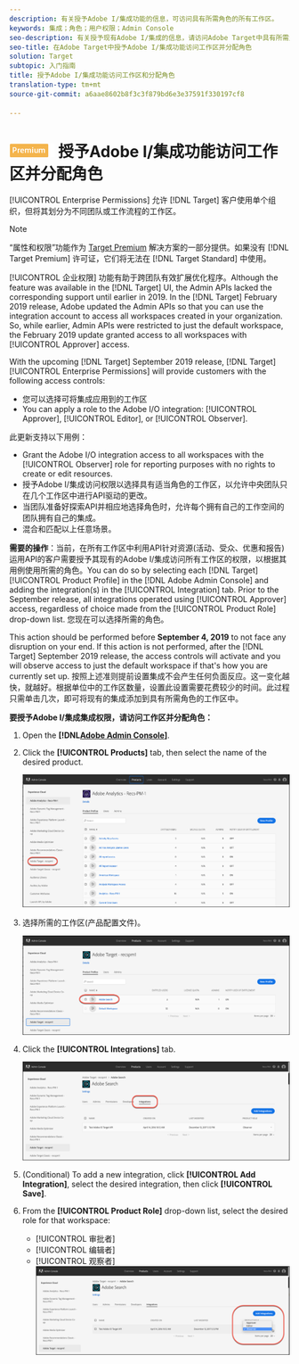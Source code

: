 ```yaml
---
description: 有关授予Adobe I/集成功能的信息，可访问具有所需角色的所有工作区。
keywords: 集成；角色；用户权限；Admin Console
seo-description: 有关授予现有Adobe I/集成的信息，请访问Adobe Target中具有所需角色的所有工作区
seo-title: 在Adobe Target中授予Adobe I/集成功能访问工作区并分配角色
solution: Target
subtopic: 入门指南
title: 授予Adobe I/集成功能访问工作区和分配角色
translation-type: tm+mt
source-git-commit: a6aae8602b8f3c3f879bd6e3e37591f330197cf8

---
```



# ![高级](/help/assets/premium.png) 授予Adobe I/集成功能访问工作区并分配角色

[!UICONTROL Enterprise Permissions] 允许 [!DNL Target] 客户使用单个组织，但将其划分为不同团队或工作流程的工作区。

>[!NOTE]
>
>“属性和权限”功能作为 [Target Premium](/help/c-intro/intro.md#premium) 解决方案的一部分提供。如果没有 [!DNL Target Premium] 许可证，它们将无法在 [!DNL Target Standard] 中使用。

[!UICONTROL 企业权限] 功能有助于跨团队有效扩展优化程序。Although the feature was available in the [!DNL Target] UI, the Admin APIs lacked the corresponding support until earlier in 2019. In the [!DNL Target] February 2019 release, Adobe updated the Admin APIs so that you can use the integration account to access all workspaces created in your organization. So, while earlier, Admin APIs were restricted to just the default workspace, the February 2019 update granted access to all workspaces with [!UICONTROL Approver] access.

With the upcoming [!DNL Target] September 2019 release, [!DNL Target] [!UICONTROL Enterprise Permissions] will provide customers with the following access controls:

* 您可以选择可将集成应用到的工作区
* You can apply a role to the Adobe I/O integration: [!UICONTROL Approver], [!UICONTROL Editor], or [!UICONTROL Observer].

此更新支持以下用例：

* Grant the Adobe I/O integration access to all workspaces with the [!UICONTROL Observer] role for reporting purposes with no rights to create or edit resources.
* 授予Adobe I/集成访问权限以选择具有适当角色的工作区，以允许中央团队只在几个工作区中进行API驱动的更改。
* 当团队准备好探索API并相应地选择角色时，允许每个拥有自己的工作空间的团队拥有自己的集成。
* 混合和匹配以上任意场景。

**需要的操作**：当前，在所有工作区中利用API针对资源(活动、受众、优惠和报告)运用API的客户需要授予其现有的Adobe I/集成访问所有工作区的权限，以根据其用例使用所需的角色。You can do so by selecting each [!DNL Target] [!UICONTROL Product Profile] in the [!DNL Adobe Admin Console] and adding the integration(s) in the [!UICONTROL Integration] tab. Prior to the September release, all integrations operated using [!UICONTROL Approver] access, regardless of choice made from the [!UICONTROL Product Role] drop-down list. 您现在可以选择所需的角色。

This action should be performed before **September 4, 2019** to not face any disruption on your end. If this action is not performed, after the [!DNL Target] September 2019 release, the access controls will activate and you will observe access to just the default workspace if that's how you are currently set up. 按照上述准则提前设置集成不会产生任何负面反应。这一变化越快，就越好。根据单位中的工作区数量，设置此设置需要花费较少的时间。此过程只需单击几次，即可将现有的集成添加到具有所需角色的工作区中。

**要授予Adobe I/集成集成权限，请访问工作区并分配角色：**

1. Open the **[!DNL[Adobe Admin Console](https://adminconsole.adobe.com)]**.

1. Click the **[!UICONTROL Products]** tab, then select the name of the desired product.

   ![在Adobe Admin Console中选择产品](/help/administrating-target/c-user-management/property-channel/assets/io-choose-product.png)

1. 选择所需的工作区(产品配置文件)。

   ![选择产品配置文件](/help/administrating-target/c-user-management/property-channel/assets/io-select-product-profile.png)

1. Click the **[!UICONTROL Integrations]** tab.

   ![集成选项卡](/help/administrating-target/c-user-management/property-channel/assets/integrations-tab.png)

1. (Conditional) To add a new integration, click **[!UICONTROL Add Integration]**, select the desired integration, then click **[!UICONTROL Save]**.

1. From the **[!UICONTROL Product Role]** drop-down list, select the desired role for that workspace:

   * [!UICONTROL 审批者]
   * [!UICONTROL 编辑者]
   * [!UICONTROL 观察者]
   ![选择产品配置文件角色](/help/administrating-target/c-user-management/property-channel/assets/product-profile-role.png)
